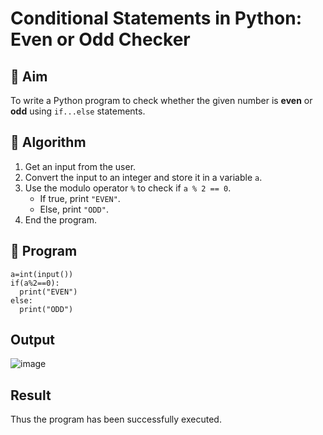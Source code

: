 # Conditional Statements in Python: Even or Odd Checker

## 🎯 Aim
To write a Python program to check whether the given number is **even** or **odd** using `if...else` statements.

## 🧠 Algorithm
1. Get an input from the user.
2. Convert the input to an integer and store it in a variable `a`.
3. Use the modulo operator `%` to check if `a % 2 == 0`.
   - If true, print `"EVEN"`.
   - Else, print `"ODD"`.
4. End the program.

## 🧾 Program
```
a=int(input())
if(a%2==0):
  print("EVEN")
else:
  print("ODD")
```
## Output
![image](https://github.com/user-attachments/assets/005a380d-0d14-420d-ab2c-8ae3ea0ebdcf)


## Result
Thus the program has been successfully executed.
